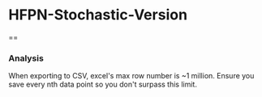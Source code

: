 # HFPN-Stochastic-Version




==
### Analysis
When exporting to CSV, excel's max row number is ~1 million. Ensure you save every nth data point so you don't surpass this limit.
